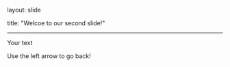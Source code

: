 



layout: slide

title: "Welcoe to our second slide!"

---

Your text

Use the left arrow to go back!
